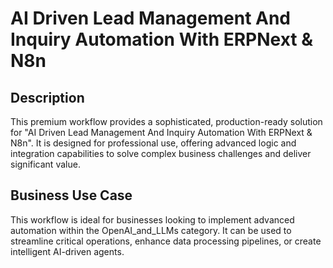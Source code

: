 # AI Driven Lead Management And Inquiry Automation With ERPNext & N8n

## Description
This premium workflow provides a sophisticated, production-ready solution for "AI Driven Lead Management And Inquiry Automation With ERPNext & N8n". It is designed for professional use, offering advanced logic and integration capabilities to solve complex business challenges and deliver significant value.

## Business Use Case
This workflow is ideal for businesses looking to implement advanced automation within the OpenAI_and_LLMs category. It can be used to streamline critical operations, enhance data processing pipelines, or create intelligent AI-driven agents.
